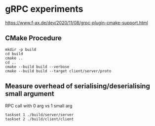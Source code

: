 # gRPC experiments

https://www.f-ax.de/dev/2020/11/08/grpc-plugin-cmake-support.html

## CMake Procedure

```
mkdir -p build
cd build
cmake ..
cd ..
cmake --build build --verbose
cmake --build build --target client/server/proto
```

## Measure overhead of serialising/deserialising small argument

RPC call with 0 arg vs 1 small arg

```
taskset 1 ./build/server/server
taskset 2 ./build/client/client
```